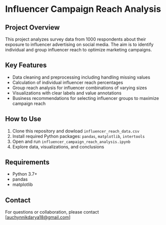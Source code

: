 # Influencer Campaign Reach Analysis

## Project Overview
This project analyzes survey data from 1000 respondents about their exposure to influencer advertising on social media. The aim is to identify individual and group influencer reach to optimize marketing campaigns.

## Key Features
- Data cleaning and preprocessing including handling missing values
- Calculation of individual influencer reach percentages
- Group reach analysis for influencer combinations of varying sizes
- Visualizations with clear labels and value annotations
- Business recommendations for selecting influencer groups to maximize campaign reach

## How to Use
1. Clone this repository and dowload `influencer_reach_data.csv`
2. Install required Python packages: `pandas`, `matplotlib`, `intertools`
3. Open and run `influencer_campaign_reach_analysis.ipynb`
4. Explore data, visualizations, and conclusions

## Requirements
- Python 3.7+
- pandas
- matplotlib

## Contact
For questions or collaboration, please contact [auchynnikdarya18@gmail.com]